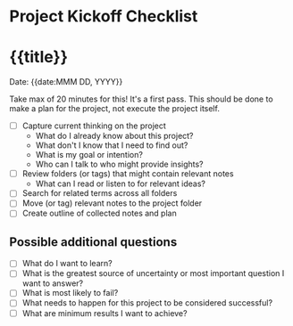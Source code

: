 # Project Kickoff Checklist
# {{title}}

Date: {{date:MMM DD, YYYY}}

Take max of 20 minutes for this! It's a first pass.
This should be done to make a plan for the project, not execute the project itself.

- [ ] Capture current thinking on the project
	- What do I already know about this project?
	- What don't I know that I need to find out?
	- What is my goal or intention?
	- Who can I talk to who might provide insights?
- [ ] Review folders (or tags) that might contain relevant notes
	- What can I read or listen to for relevant ideas?
- [ ] Search for related terms across all folders
- [ ] Move (or tag) relevant notes to the project folder
- [ ] Create outline of collected notes and plan

## Possible additional questions
- [ ] What do I want to learn?
- [ ] What is the greatest source of uncertainty or most important question I want to answer?
- [ ] What is most likely to fail?
- [ ] What needs to happen for this project to be considered successful?
- [ ] What are minimum results I want to achieve?